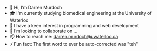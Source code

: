 - 👋 Hi, I’m Darren Murdoch
- 🎓 I'm currently studying biomedical engineering at the University of Waterloo
- 👀 I have a keen interest in programming and web development
- 🤝 I’m looking to collaborate on ...
- 📫 How to reach me: darren.murdoch@uwaterloo.ca
- ⚡ Fun fact: The first word to ever be auto-corrected was "teh"

<!---
DarrenMurdoch/DarrenMurdoch is a ✨ special ✨ repository because its `README.md` (this file) appears on your GitHub profile.
You can click the Preview link to take a look at your changes.
--->
